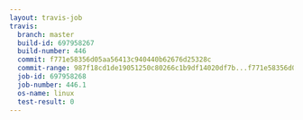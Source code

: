 ```yaml
---
layout: travis-job
travis:
  branch: master
  build-id: 697958267
  build-number: 446
  commit: f771e58356d05aa56413c940440b62676d25328c
  commit-range: 987f18cd1de19051250c80266c1b9df14020df7b...f771e58356d05aa56413c940440b62676d25328c
  job-id: 697958268
  job-number: 446.1
  os-name: linux
  test-result: 0
---
```

